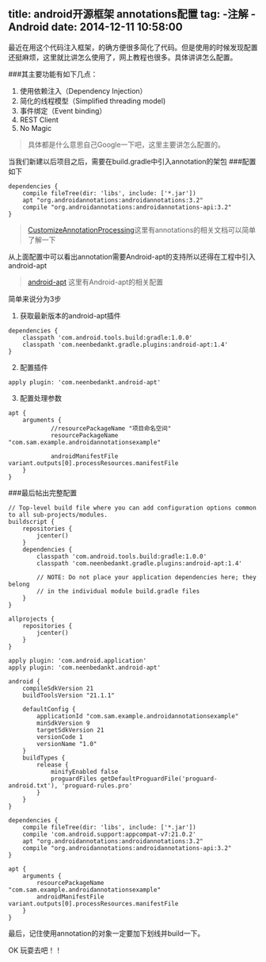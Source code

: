 title: android开源框架 annotations配置
tag:
	-注解
	-Android
date: 2014-12-11 10:58:00
---

最近在用这个代码注入框架，的确方便很多简化了代码。但是使用的时候发现配置还挺麻烦，这里就比讲怎么使用了，网上教程也很多。具体讲讲怎么配置。
<!--more-->

###其主要功能有如下几点：
1. 使用依赖注入（Dependency Injection）
2. 简化的线程模型（Simplified  threading model) 
3. 事件绑定（Event binding）
4. REST Client
5. No Magic 

>具体都是什么意思自己Google一下吧，这里主要讲怎么配置的。

当我们新建以后项目之后，需要在build.gradle中引入annotation的架包
###配置如下

	dependencies {
	    compile fileTree(dir: 'libs', include: ['*.jar'])
	    apt "org.androidannotations:androidannotations:3.2"
	    compile "org.androidannotations:androidannotations-api:3.2"
	}

> [CustomizeAnnotationProcessing](https://github.com/excilys/androidannotations/wiki/CustomizeAnnotationProcessing)这里有annotations的相关文档可以简单了解一下

从上面配置中可以看出annotation需要Android-apt的支持所以还得在工程中引入android-apt

> [android-apt](https://bitbucket.org/hvisser/android-apt)
这里有Android-apt的相关配置

简单来说分为3步

1. 获取最新版本的android-apt插件

> 
	dependencies {
        classpath 'com.android.tools.build:gradle:1.0.0'
        classpath 'com.neenbedankt.gradle.plugins:android-apt:1.4'
    }

2. 配置插件 

> 
	apply plugin: 'com.neenbedankt.android-apt'

3. 配置处理参数

> 

	apt {
	    arguments {
	    		//resourcePackageName "项目命名空间"
	    		resourcePackageName "com.sam.example.androidannotationsexample"
	            
	            androidManifestFile variant.outputs[0].processResources.manifestFile
	    }
	}



###最后帖出完整配置

>
	
	// Top-level build file where you can add configuration options common to all sub-projects/modules.
	buildscript {
	    repositories {
	        jcenter()
	    }
	    dependencies {
	        classpath 'com.android.tools.build:gradle:1.0.0'
	        classpath 'com.neenbedankt.gradle.plugins:android-apt:1.4'

	        // NOTE: Do not place your application dependencies here; they belong
	        // in the individual module build.gradle files
	    }
	}

	allprojects {
	    repositories {
	        jcenter()
	    }
	}


>

	apply plugin: 'com.android.application'
	apply plugin: 'com.neenbedankt.android-apt'

	android {
	    compileSdkVersion 21
	    buildToolsVersion "21.1.1"

	    defaultConfig {
	        applicationId "com.sam.example.androidannotationsexample"
	        minSdkVersion 9
	        targetSdkVersion 21
	        versionCode 1
	        versionName "1.0"
	    }
	    buildTypes {
	        release {
	            minifyEnabled false
	            proguardFiles getDefaultProguardFile('proguard-android.txt'), 'proguard-rules.pro'
	        }
	    }
	}

	dependencies {
	    compile fileTree(dir: 'libs', include: ['*.jar'])
	    compile 'com.android.support:appcompat-v7:21.0.2'
	    apt "org.androidannotations:androidannotations:3.2"
	    compile "org.androidannotations:androidannotations-api:3.2"
	}

	apt {
	    arguments {
	        resourcePackageName "com.sam.example.androidannotationsexample"
	        androidManifestFile variant.outputs[0].processResources.manifestFile
	    }
	}



最后，记住使用annotation的对象一定要加下划线并build一下。

OK  玩耍去吧！！
